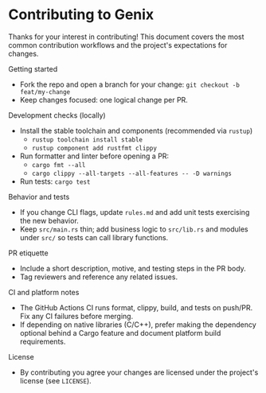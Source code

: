 # Contributing to Genix

Thanks for your interest in contributing! This document covers the most common contribution workflows and the project's expectations for changes.

Getting started
- Fork the repo and open a branch for your change: `git checkout -b feat/my-change`
- Keep changes focused: one logical change per PR.

Development checks (locally)
- Install the stable toolchain and components (recommended via `rustup`)
  - `rustup toolchain install stable`
  - `rustup component add rustfmt clippy`
- Run formatter and linter before opening a PR:
  - `cargo fmt --all`
  - `cargo clippy --all-targets --all-features -- -D warnings`
- Run tests: `cargo test`

Behavior and tests
- If you change CLI flags, update `rules.md` and add unit tests exercising the new behavior.
- Keep `src/main.rs` thin; add business logic to `src/lib.rs` and modules under `src/` so tests can call library functions.

PR etiquette
- Include a short description, motive, and testing steps in the PR body.
- Tag reviewers and reference any related issues.

CI and platform notes
- The GitHub Actions CI runs format, clippy, build, and tests on push/PR. Fix any CI failures before merging.
- If depending on native libraries (C/C++), prefer making the dependency optional behind a Cargo feature and document platform build requirements.

License
- By contributing you agree your changes are licensed under the project's license (see `LICENSE`).
